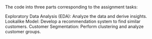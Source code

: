 The code into three parts corresponding to the assignment tasks:

Exploratory Data Analysis (EDA): Analyze the data and derive insights.
Lookalike Model: Develop a recommendation system to find similar customers.
Customer Segmentation: Perform clustering and analyze customer groups.
